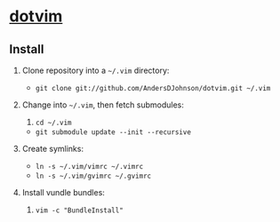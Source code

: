 [projectlink]: http://github.com/AndersDJohnson/dotvim

[dotvim][projectlink]
=====================

Install
------------

1. Clone repository into a `~/.vim` directory:
   * `git clone git://github.com/AndersDJohnson/dotvim.git ~/.vim`

2. Change into `~/.vim`, then fetch submodules:
   1. `cd ~/.vim`
   * `git submodule update --init --recursive`

3. Create symlinks:
   * `ln -s ~/.vim/vimrc ~/.vimrc`
   * `ln -s ~/.vim/gvimrc ~/.gvimrc`

5. Install vundle bundles:
   1. `vim -c "BundleInstall"`
